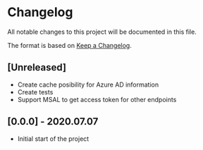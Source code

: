 # Changelog

All notable changes to this project will be documented in this file.

The format is based on [Keep a Changelog](https://keepachangelog.com/en/1.0.0/).

## [Unreleased]

- Create cache posibility for Azure AD information
- Create tests
- Support MSAL to get access token for other endpoints

## [0.0.0] - 2020.07.07

- Initial start of the project
